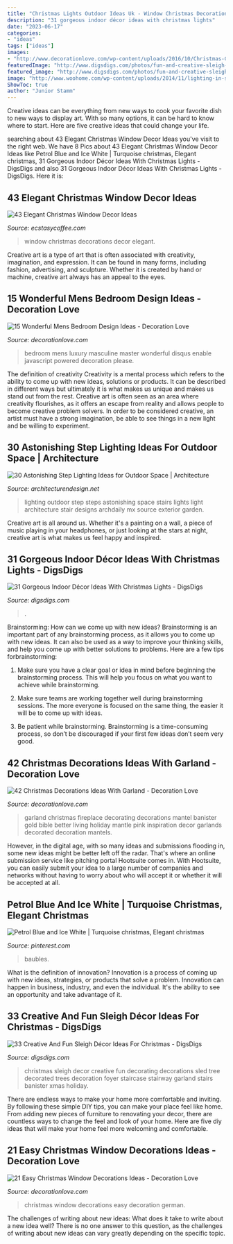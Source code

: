 ```yaml
---
title: "Christmas Lights Outdoor Ideas Uk - Window Christmas Decorations Decor Elegant"
description: "31 gorgeous indoor décor ideas with christmas lights"
date: "2023-06-17"
categories:
- "ideas"
tags: ["ideas"]
images:
- "http://www.decorationlove.com/wp-content/uploads/2016/10/Christmas-Garland-Mantel-Decorating-Ideas.jpg"
featuredImage: "http://www.digsdigs.com/photos/fun-and-creative-sleigh-decor-ideas-for-christmas-14-554x832.jpg"
featured_image: "http://www.digsdigs.com/photos/fun-and-creative-sleigh-decor-ideas-for-christmas-14-554x832.jpg"
image: "http://www.woohome.com/wp-content/uploads/2014/11/lighting-in-steps-5.jpg"
ShowToc: true
author: "Junior Stamm"
---
```



Creative ideas can be everything from new ways to cook your favorite dish to new ways to display art. With so many options, it can be hard to know where to start. Here are five creative ideas that could change your life.

	

		
searching about 43 Elegant Christmas Window Decor Ideas you've visit to the right web. We have 8 Pics about 43 Elegant Christmas Window Decor Ideas like Petrol Blue and Ice White | Turquoise christmas, Elegant christmas, 31 Gorgeous Indoor Décor Ideas With Christmas Lights - DigsDigs and also 31 Gorgeous Indoor Décor Ideas With Christmas Lights - DigsDigs. Here it is:
		
    
## 43 Elegant Christmas Window Decor Ideas

<img loading=lazy src="https://i0.wp.com/www.ecstasycoffee.com/wp-content/uploads/2016/10/Christmas-Window-Decorations-Ideas-6.jpg" onerror="this.onerror=null;this.src='https://tse1.mm.bing.net/th?id=OIP.tYZaXh9x-GWfQsbvcXkduQHaLG&amp;pid=15.1';" alt="43 Elegant Christmas Window Decor Ideas">

_Source: ecstasycoffee.com_

>window christmas decorations decor elegant. 

	

Creative art is a type of art that is often associated with creativity, imagination, and expression. It can be found in many forms, including fashion, advertising, and sculpture. Whether it is created by hand or machine, creative art always has an appeal to the eyes.

    
## 15 Wonderful Mens Bedroom Design Ideas - Decoration Love

<img loading=lazy src="http://www.decorationlove.com/wp-content/uploads/2016/06/Masculine-Luxury-Master-Bedroom.jpg" onerror="this.onerror=null;this.src='https://tse2.mm.bing.net/th?id=OIP.XC9UkegqE5d4YbqJ-OH7tgHaJ4&amp;pid=15.1';" alt="15 Wonderful Mens Bedroom Design Ideas - Decoration Love">

_Source: decorationlove.com_

>bedroom mens luxury masculine master wonderful disqus enable javascript powered decoration please. 

	

The definition of creativity
Creativity is a mental process which refers to the ability to come up with new ideas, solutions or products. It can be described in different ways but ultimately it is what makes us unique and makes us stand out from the rest. Creative art is often seen as an area where creativity flourishes, as it offers an escape from reality and allows people to become creative problem solvers. In order to be considered creative, an artist must have a strong imagination, be able to see things in a new light and be willing to experiment.

    
## 30 Astonishing Step Lighting Ideas For Outdoor Space | Architecture

<img loading=lazy src="http://www.woohome.com/wp-content/uploads/2014/11/lighting-in-steps-5.jpg" onerror="this.onerror=null;this.src='https://tse1.mm.bing.net/th?id=OIP.vKiu5hImfLMoIL1OlF-M0QHaLH&amp;pid=15.1';" alt="30 Astonishing Step Lighting Ideas for Outdoor Space | Architecture">

_Source: architecturendesign.net_

>lighting outdoor step steps astonishing space stairs lights light architecture stair designs archdaily mx source exterior garden. 

	

Creative art is all around us. Whether it's a painting on a wall, a piece of music playing in your headphones, or just looking at the stars at night, creative art is what makes us feel happy and inspired.

    
## 31 Gorgeous Indoor Décor Ideas With Christmas Lights - DigsDigs

<img loading=lazy src="https://www.digsdigs.com/photos/gorgeous-indoor-decor-ideas-with-christmas-lights-19-554x1002.jpg" onerror="this.onerror=null;this.src='https://tse1.mm.bing.net/th?id=OIP.DXf4JiynvEGxFqUFo_MYtQHaNZ&amp;pid=15.1';" alt="31 Gorgeous Indoor Décor Ideas With Christmas Lights - DigsDigs">

_Source: digsdigs.com_

>. 

	

Brainstorming: How can we come up with new ideas?
Brainstorming is an important part of any brainstorming process, as it allows you to come up with new ideas. It can also be used as a way to improve your thinking skills, and help you come up with better solutions to problems. Here are a few tips forbrainstorming:
1. Make sure you have a clear goal or idea in mind before beginning the brainstorming process. This will help you focus on what you want to achieve while brainstorming.

2. Make sure teams are working together well during brainstorming sessions. The more everyone is focused on the same thing, the easier it will be to come up with ideas.

3. Be patient while brainstorming. Brainstorming is a time-consuming process, so don’t be discouraged if your first few ideas don’t seem very good.

    
## 42 Christmas Decorations Ideas With Garland - Decoration Love

<img loading=lazy src="http://www.decorationlove.com/wp-content/uploads/2016/10/Christmas-Garland-Mantel-Decorating-Ideas.jpg" onerror="this.onerror=null;this.src='https://tse1.mm.bing.net/th?id=OIP.i4MrMd6jr3Cxx3Uk98P8QAHaLH&amp;pid=15.1';" alt="42 Christmas Decorations Ideas With Garland - Decoration Love">

_Source: decorationlove.com_

>garland christmas fireplace decorating decorations mantel banister gold bible better living holiday mantle pink inspiration decor garlands decorated decoration mantels. 

	

However, in the digital age, with so many ideas and submissions flooding in, some new ideas might be better left off the radar. That's where an online submission service like pitching portal Hootsuite comes in. With Hootsuite, you can easily submit your idea to a large number of companies and networks without having to worry about who will accept it or whether it will be accepted at all.

    
## Petrol Blue And Ice White | Turquoise Christmas, Elegant Christmas

<img loading=lazy src="https://i.pinimg.com/736x/ee/c6/ff/eec6ff2e7e32d7cbed6eb6162ccdb9d6.jpg" onerror="this.onerror=null;this.src='https://tse4.mm.bing.net/th?id=OIP.d7_OE2k1XbULP39TQuXfZQHaMj&amp;pid=15.1';" alt="Petrol Blue and Ice White | Turquoise christmas, Elegant christmas">

_Source: pinterest.com_

>baubles. 

	

What is the definition of innovation?
Innovation is a process of coming up with new ideas, strategies, or products that solve a problem. Innovation can happen in business, industry, and even the individual. It's the ability to see an opportunity and take advantage of it.

    
## 33 Creative And Fun Sleigh Décor Ideas For Christmas - DigsDigs

<img loading=lazy src="http://www.digsdigs.com/photos/fun-and-creative-sleigh-decor-ideas-for-christmas-14-554x832.jpg" onerror="this.onerror=null;this.src='https://tse3.mm.bing.net/th?id=OIP.877Vbkw3p_7MS2z76sFMGQHaLH&amp;pid=15.1';" alt="33 Creative And Fun Sleigh Décor Ideas For Christmas - DigsDigs">

_Source: digsdigs.com_

>christmas sleigh decor creative fun decorating decorations sled tree decorated trees decoration foyer staircase stairway garland stairs banister xmas holiday. 

	

There are endless ways to make your home more comfortable and inviting. By following these simple DIY tips, you can make your place feel like home. From adding new pieces of furniture to renovating your decor, there are countless ways to change the feel and look of your home. Here are five diy ideas that will make your home feel more welcoming and comfortable.

    
## 21 Easy Christmas Window Decorations Ideas - Decoration Love

<img loading=lazy src="http://www.decorationlove.com/wp-content/uploads/2016/11/German-Christmas-Window-Decorations-2.jpg" onerror="this.onerror=null;this.src='https://tse3.mm.bing.net/th?id=OIP.SdFsOO1Haz4GSpihQJbDsAHaJ2&amp;pid=15.1';" alt="21 Easy Christmas Window Decorations Ideas - Decoration Love">

_Source: decorationlove.com_

>christmas window decorations easy decoration german. 

	

The challenges of writing about new ideas: What does it take to write about a new idea well?
There is no one answer to this question, as the challenges of writing about new ideas can vary greatly depending on the specific topic.


